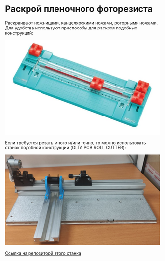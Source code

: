 # Раскрой пленочного фоторезиста
Раскраивают ножницами, канцелярскими ножами, роторными ножами.  
Для удобства используют приспособы для раскроя подобных конструкций:  
<p align="center">
 <img width="700px" src="src/1.jpg" alt="qr"/>
</p>
Если требуется резать много и/или точно, то можно использовать станок подобной конструкции (OLTA PCB ROLL CUTTER):
<p align="center">
 <img width="700px" src="https://github.com/ufrs12/OLTA-PCB-ROLL-CUTTER/blob/main/src/1.jpg" alt="qr"/>
</p>
  
[Ссылка на репозиторй этого станка](https://github.com/ufrs12/OLTA-PCB-ROLL-CUTTER/tree/main)

